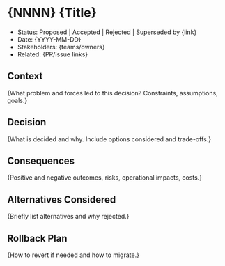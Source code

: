 # {NNNN} {Title}

- Status: Proposed | Accepted | Rejected | Superseded by {link}
- Date: {YYYY-MM-DD}
- Stakeholders: {teams/owners}
- Related: {PR/issue links}

## Context
{What problem and forces led to this decision? Constraints, assumptions, goals.}

## Decision
{What is decided and why. Include options considered and trade-offs.}

## Consequences
{Positive and negative outcomes, risks, operational impacts, costs.}

## Alternatives Considered
{Briefly list alternatives and why rejected.}

## Rollback Plan
{How to revert if needed and how to migrate.}
